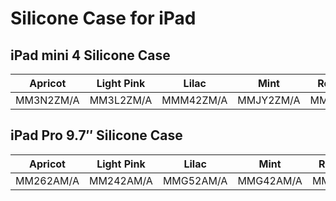 # Silicone Case for iPad

## iPad mini 4 Silicone Case

| Apricot | Light Pink | Lilac | Mint | Royal Blue | Yellow |
|-----|-----|-----|-----|-----|-----|
| MM3N2ZM/A | MM3L2ZM/A | MMM42ZM/A | MMJY2ZM/A | MM3M2ZM/A | MM3Q2ZM/A |

## iPad Pro 9.7″ Silicone Case

| Apricot | Light Pink | Lilac | Mint | Royal Blue | Yellow |
|-----|-----|-----|-----|-----|-----|
| MM262AM/A | MM242AM/A | MMG52AM/A | MMG42AM/A | MM252AM/A | MM282AM/A |

